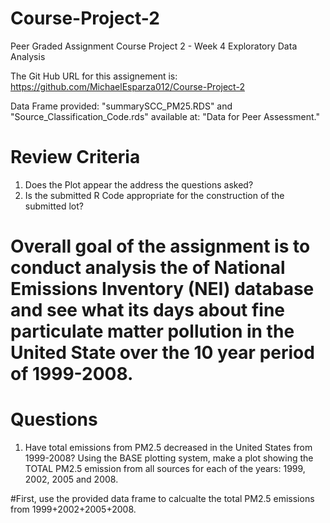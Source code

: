 # Course-Project-2
Peer Graded Assignment Course Project 2 - Week 4 Exploratory Data Analysis

The Git Hub URL for this assignement is: https://github.com/MichaelEsparza012/Course-Project-2

Data Frame provided: "summarySCC_PM25.RDS" and "Source_Classification_Code.rds" available at: "Data for Peer Assessment."
# Review Criteria 
1. Does the Plot appear the address the questions asked?
2. Is the submitted R Code appropriate for the construction of the submitted lot?
# Overall goal of the assignment is to conduct analysis the of National Emissions Inventory (NEI) database and see what its days about fine particulate matter pollution in the United State over the 10 year period of 1999-2008.

# Questions

1. Have total emissions from PM2.5 decreased in the United States from 1999-2008? Using the BASE plotting system, make a plot showing the TOTAL PM2.5 emission from all sources for each of the years: 1999, 2002, 2005 and 2008.

#First, use the provided data frame to calcualte the total PM2.5 emissions from 1999+2002+2005+2008.

